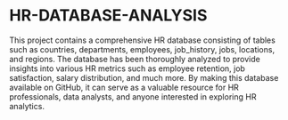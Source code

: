 # HR-DATABASE-ANALYSIS
 This project contains a comprehensive HR database consisting of tables such as countries, departments, employees, job_history, jobs, locations, and regions. The database has been thoroughly analyzed to provide insights into various HR metrics such as employee retention, job satisfaction, salary distribution, and much more. By making this database available on GitHub, it can serve as a valuable resource for HR professionals, data analysts, and anyone interested in exploring HR analytics.
